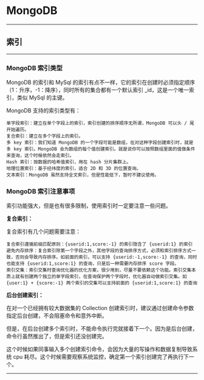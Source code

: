 # MongoDB

---

## 索引

---

### MongoDB 索引类型

MongoDB 的索引和 MySql 的索引有点不一样，它的索引在创建时必须指定顺序（1：升序，-1：降序），同时所有的集合都有一个默认索引 _id，这是一个唯一索引，类似 MySql 的主键。

MongoDB 支持的索引类型有：

    单字段索引：建立在单个字段上的索引，索引创建的排序顺序无所谓，MongoDB 可以头 / 尾开始遍历。
    复合索引：建立在多个字段上的索引。
    多 key 索引：我们知道 MongoDB 的一个字段可能是数组，在对这种字段创建索引时，就是多 key 索引。MongoDB 会为数组的每个值创建索引。就是说你可以按照数组里面的值做条件来查询，这个时候依然会走索引。
    Hash 索引：按数据的哈希值索引，用在 hash 分片集群上。
    地理位置索引：基于经纬度的索引，适合 2D 和 3D 的位置查询。
    文本索引：MongoDB 虽然支持全文索引，但是性能低下，暂时不建议使用。

### MongoDB 索引注意事项

索引功能强大，但是也有很多限制，使用索引时一定要注意一些问题。

**复合索引：**

复合索引有几个问题需要注意：

    复合索引遵循前缀匹配原则：{userid:1,score:-1} 的索引隐含了 {userid:1} 的索引
    避免内存排序：复合索引除第一个字段之外，其他字段的查询排序方式，必须和索引排序方式一致，否则会导致内存排序。如前面的索引，可以支持 {userid:-1,score:-1} 的查询，同时也能支持 {userid:1,score:1} 的查询，只是后一种需要内存排序 score 字段。
    索引交集：索引交集时查询优化器的优化方案，很少用到，尽量不要依赖这个功能。索引交集本质上就有创建两个独立的单字段索引，在查询保护两个字段时，优化器自动做索引交集。如 {user:1} + {score:-1} 两个索引的交集可以支持前面的 {userid:1,score:1} 的查询

**后台创建索引：**

在对一个已经拥有较大数据集的 Collection 创建索引时，建议通过创建命令参数指定后台创建，不会阻塞命令和意外中断。

但是，在后台创建多个索引时，不能命令执行完就接着下一个。因为是后台创建，命令行虽然推出了，但是索引还没创建完。

这个时候如果同事输入多个创建索引命令，会因为大量的写操作和数据复制导致系统 cpu 耗尽。这个时候需要观察系统监控，确定第一个索引创建完了再执行下一个。









---
